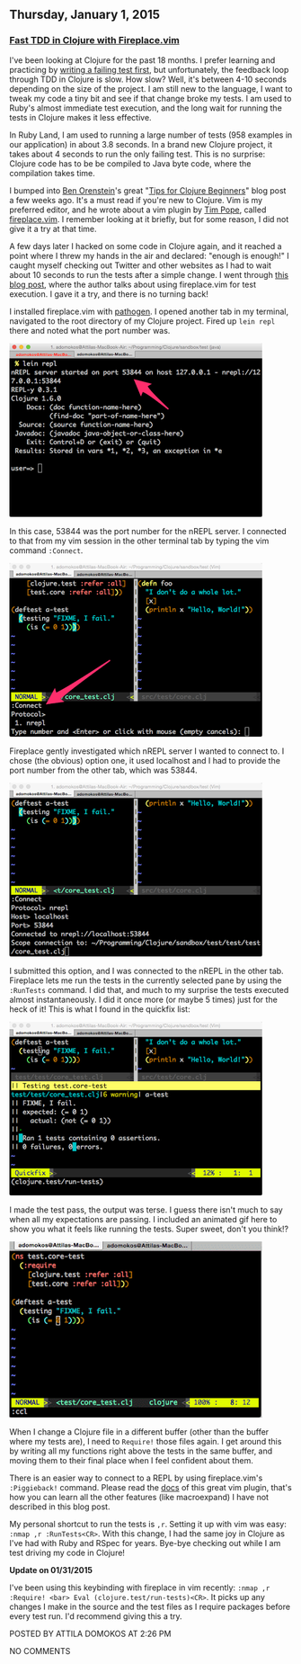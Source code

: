 ## Thursday, January 1, 2015

### [Fast TDD in Clojure with Fireplace.vim](http://www.adomokos.com/2015/01/fast-tdd-in-clojure-with-fireplacevim.html)

I've been looking at Clojure for the past 18 months. I prefer learning and practicing by [writing a failing test first](http://www.adomokos.com/2014/02/learning-clojure-one-failing-test-at.html), but unfortunately, the feedback loop through TDD in Clojure is slow. How slow? Well, it's between 4-10 seconds depending on the size of the project. I am still new to the language, I want to tweak my code a tiny bit and see if that change broke my tests. I am used to Ruby's almost immediate test execution, and the long wait for running the tests in Clojure makes it less effective.

In Ruby Land, I am used to running a large number of tests (958 examples in our application) in about 3.8 seconds. In a brand new Clojure project, it takes about 4 seconds to run the only failing test. This is no surprise: Clojure code has to be be compiled to Java byte code, where the compilation takes time.

I bumped into [Ben Orenstein](https://twitter.com/r00k)'s great "[Tips for Clojure Beginners](http://robots.thoughtbot.com/tips-for-clojure-beginners)" blog post a few weeks ago. It's a must read if you're new to Clojure. Vim is my preferred editor, and he wrote about a vim plugin by [Tim Pope](https://twitter.com/tpope), called [fireplace.vim](https://github.com/tpope/vim-fireplace). I remember looking at it briefly, but for some reason, I did not give it a try at that time.

A few days later I hacked on some code in Clojure again, and it reached a point where I threw my hands in the air and declared: "enough is enough!" I caught myself checking out Twitter and other websites as I had to wait about 10 seconds to run the tests after a simple change. I went through [this blog post](http://loobyonrails.com/blog/2013/08/07/getting-started-with-tdd-and-clojure/), where the author talks about using fireplace.vim for test execution. I gave it a try, and there is no turning back!

I installed fireplace.vim with [pathogen](https://github.com/tpope/vim-pathogen). I opened another tab in my terminal, navigated to the root directory of my Clojure project. Fired up `lein repl` there and noted what the port number was.

![nrepl_port](/resources/2015/01/nrepl_port.png)

In this case, 53844 was the port number for the nREPL server. I connected to that from my vim session in the other terminal tab by typing the vim command `:Connect`.

![connect_to_nrepl_server](/resources/2015/01/connect_to_nrepl_server.png)

Fireplace gently investigated which nREPL server I wanted to connect to. I chose (the obvious) option one, it used localhost and I had to provide the port number from the other tab, which was 53844.

![full_connect_in_vim](/resources/2015/01/full_connect_in_vim.png)

I submitted this option, and I was connected to the nREPL in the other tab. Fireplace lets me run the tests in the currently selected pane by using the `:RunTests` command. I did that, and much to my surprise the tests executed almost instantaneously. I did it once more (or maybe 5 times) just for the heck of it! This is what I found in the quickfix list:

![quickfix_list](/resources/2015/01/quickfix_list.png)

I made the test pass, the output was terse. I guess there isn't much to say when all my expectations are passing. I included an animated gif here to show you what it feels like running the tests. Super sweet, don't you think!?

![running-the-tests](/resources/2015/01/running-the-tests.gif)

When I change a Clojure file in a different buffer (other than the buffer where my tests are), I need to `Require!` those files again. I get around this by writing all my functions right above the tests in the same buffer, and moving them to their final place when I feel confident about them.

There is an easier way to connect to a REPL by using fireplace.vim's `:Piggieback!` command. Please read the [docs](https://github.com/tpope/vim-fireplace/blob/master/doc/fireplace.txt) of this great vim plugin, that's how you can learn all the other features (like macroexpand) I have not described in this blog post.

My personal shortcut to run the tests is `,r`. Setting it up with vim was easy:
`:nmap ,r :RunTests<CR>`. With this change, I had the same joy in Clojure as I've had with Ruby and RSpec for years. Bye-bye checking out while I am test driving my code in Clojure!

**Update on 01/31/2015**

I've been using this keybinding with fireplace in vim recently: `:nmap ,r :Require! <bar> Eval (clojure.test/run-tests)<CR>`. It picks up any changes I make in the source and the test files as I require packages before every test run. I'd recommend giving this a try.


POSTED BY ATTILA DOMOKOS AT 2:26 PM


NO COMMENTS
